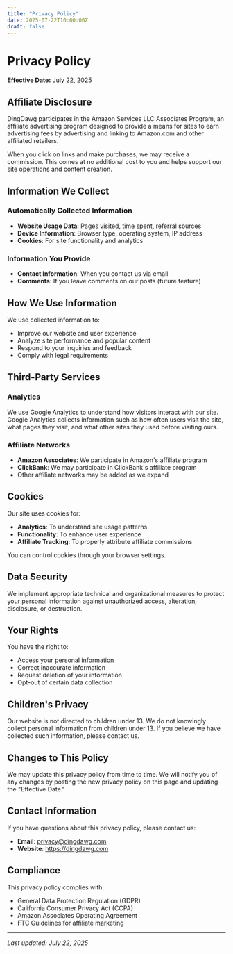 ```yaml
---
title: "Privacy Policy"
date: 2025-07-22T10:00:00Z
draft: false
---
```


# Privacy Policy

**Effective Date:** July 22, 2025

## Affiliate Disclosure

DingDawg participates in the Amazon Services LLC Associates Program, an affiliate advertising program designed to provide a means for sites to earn advertising fees by advertising and linking to Amazon.com and other affiliated retailers.

When you click on links and make purchases, we may receive a commission. This comes at no additional cost to you and helps support our site operations and content creation.

## Information We Collect

### Automatically Collected Information
- **Website Usage Data**: Pages visited, time spent, referral sources
- **Device Information**: Browser type, operating system, IP address
- **Cookies**: For site functionality and analytics

### Information You Provide
- **Contact Information**: When you contact us via email
- **Comments**: If you leave comments on our posts (future feature)

## How We Use Information

We use collected information to:
- Improve our website and user experience
- Analyze site performance and popular content
- Respond to your inquiries and feedback
- Comply with legal requirements

## Third-Party Services

### Analytics
We use Google Analytics to understand how visitors interact with our site. Google Analytics collects information such as how often users visit the site, what pages they visit, and what other sites they used before visiting ours.

### Affiliate Networks
- **Amazon Associates**: We participate in Amazon's affiliate program
- **ClickBank**: We may participate in ClickBank's affiliate program
- Other affiliate networks may be added as we expand

## Cookies

Our site uses cookies for:
- **Analytics**: To understand site usage patterns
- **Functionality**: To enhance user experience
- **Affiliate Tracking**: To properly attribute affiliate commissions

You can control cookies through your browser settings.

## Data Security

We implement appropriate technical and organizational measures to protect your personal information against unauthorized access, alteration, disclosure, or destruction.

## Your Rights

You have the right to:
- Access your personal information
- Correct inaccurate information
- Request deletion of your information
- Opt-out of certain data collection

## Children's Privacy

Our website is not directed to children under 13. We do not knowingly collect personal information from children under 13. If you believe we have collected such information, please contact us.

## Changes to This Policy

We may update this privacy policy from time to time. We will notify you of any changes by posting the new privacy policy on this page and updating the "Effective Date."

## Contact Information

If you have questions about this privacy policy, please contact us:
- **Email**: privacy@dingdawg.com
- **Website**: https://dingdawg.com

## Compliance

This privacy policy complies with:
- General Data Protection Regulation (GDPR)
- California Consumer Privacy Act (CCPA)
- Amazon Associates Operating Agreement
- FTC Guidelines for affiliate marketing

---

*Last updated: July 22, 2025*